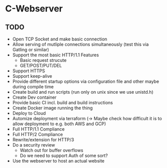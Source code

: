 # C-Webserver

## TODO

- Open TCP Socket and make basic connection
- Allow serving of mutliple connections simultaneously (test this via Gatling or similar)
- Support the most basic HTTP/1.1 Features
    - Basic request strucute
    - GET/POST/PUT/DEL
- Support HTTPS
- Support keep-alive
- Provide different startup options via configuration file and other maybe during compile time
- Create build and run scripts (run only on unix since we use unistd.h)
- Create Dev container
- Provide basic CI incl. build and build instructions
- Create Docker image running the thing
- Deploy to Cloud
- Automize deployment via terraform (-> Maybe check how difficult it is to allow deployment to e.g. both AWS and GCP)
- Full HTTP/1.1 Compliance
- Full HTTP/2 Compliance
- Rewrite/extension for HTTP/3
- Do a security review
    - Watch out for buffer overflows
    - Do we need to support Auth of some sort?
- Use the webserver to host an actual website
